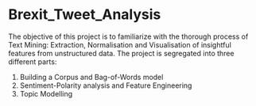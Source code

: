 # Brexit_Tweet_Analysis
The objective of this project is to familiarize with the thorough process of Text Mining: Extraction, Normalisation and Visualisation of insightful features from unstructured data. The project is segregated into three different parts: 
1. Building a Corpus and Bag-of-Words model 
2. Sentiment-Polarity analysis and Feature Engineering 
3. Topic Modelling
